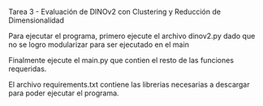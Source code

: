 Tarea 3 - Evaluación de DINOv2 con Clustering y Reducción de Dimensionalidad

Para ejecutar el programa, primero ejecute el archivo dinov2.py dado que no se logro modularizar para ser ejecutado
en el main

Finalmente ejecute el main.py que contien el resto de las funciones requeridas.

El archivo requirements.txt contiene las librerias necesarias a descargar para poder ejecutar el programa.